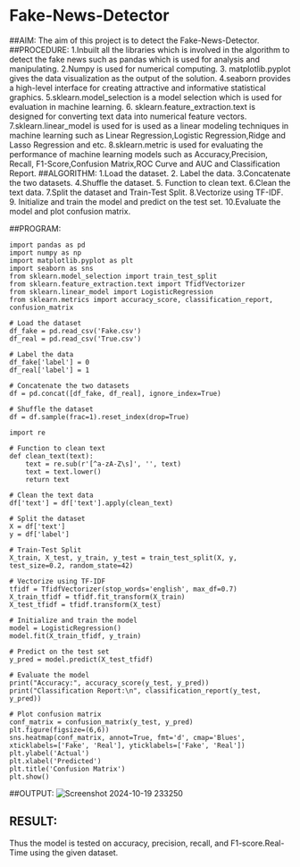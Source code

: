 # Fake-News-Detector
##AIM:
The aim of this project is to detect the Fake-News-Detector.
##PROCEDURE:
1.Inbuilt all the libraries which is involved in the algorithm to detect the fake news such as 
pandas which is used for analysis and manipulating.
2.Numpy is used for numerical computing.
3. matplotlib.pyplot  gives the data visualization as the output of the solution.
4.seaborn  provides a high-level interface for creating attractive and informative statistical graphics.
5.sklearn.model_selection  is a model selection which is used for evaluation in machine learning.
6. sklearn.feature_extraction.text is designed for converting text data into numerical feature vectors.
7.sklearn.linear_model is used for is used as a linear modeling techniques in machine learning such as Linear Regression,Logistic Regression,Ridge and Lasso Regression and etc.
8.sklearn.metric is  used for evaluating the performance of machine learning models such as Accuracy,Precision, Recall, F1-Score,Confusion Matrix,ROC Curve and AUC and Classification Report.
##ALGORITHM:
1.Load the dataset.
2. Label the data.
3.Concatenate the two datasets.
4.Shuffle the dataset.
5. Function to clean text.
6.Clean the text data.
7.Split the dataset and Train-Test Split.
8.Vectorize using TF-IDF.
9. Initialize and train the model and predict on the test set.
10.Evaluate the model and plot confusion matrix.

##PROGRAM:
```
import pandas as pd
import numpy as np
import matplotlib.pyplot as plt
import seaborn as sns
from sklearn.model_selection import train_test_split
from sklearn.feature_extraction.text import TfidfVectorizer
from sklearn.linear_model import LogisticRegression
from sklearn.metrics import accuracy_score, classification_report, confusion_matrix

# Load the dataset
df_fake = pd.read_csv('Fake.csv')
df_real = pd.read_csv('True.csv')

# Label the data
df_fake['label'] = 0
df_real['label'] = 1

# Concatenate the two datasets
df = pd.concat([df_fake, df_real], ignore_index=True)

# Shuffle the dataset
df = df.sample(frac=1).reset_index(drop=True)

import re

# Function to clean text
def clean_text(text):
    text = re.sub(r'[^a-zA-Z\s]', '', text)
    text = text.lower()
    return text

# Clean the text data
df['text'] = df['text'].apply(clean_text)

# Split the dataset
X = df['text']
y = df['label']

# Train-Test Split
X_train, X_test, y_train, y_test = train_test_split(X, y, test_size=0.2, random_state=42)

# Vectorize using TF-IDF
tfidf = TfidfVectorizer(stop_words='english', max_df=0.7)
X_train_tfidf = tfidf.fit_transform(X_train)
X_test_tfidf = tfidf.transform(X_test)

# Initialize and train the model
model = LogisticRegression()
model.fit(X_train_tfidf, y_train)

# Predict on the test set
y_pred = model.predict(X_test_tfidf)

# Evaluate the model
print("Accuracy:", accuracy_score(y_test, y_pred))
print("Classification Report:\n", classification_report(y_test, y_pred))

# Plot confusion matrix
conf_matrix = confusion_matrix(y_test, y_pred)
plt.figure(figsize=(6,6))
sns.heatmap(conf_matrix, annot=True, fmt='d', cmap='Blues', xticklabels=['Fake', 'Real'], yticklabels=['Fake', 'Real'])
plt.ylabel('Actual')
plt.xlabel('Predicted')
plt.title('Confusion Matrix')
plt.show()
```
##OUTPUT:
![Screenshot 2024-10-19 233250](https://github.com/user-attachments/assets/ab79c2ec-220a-4a18-8054-e0b1582d2970)
## RESULT:
Thus the  model is tested on  accuracy, precision, recall, and F1-score.Real-Time using the given dataset.

